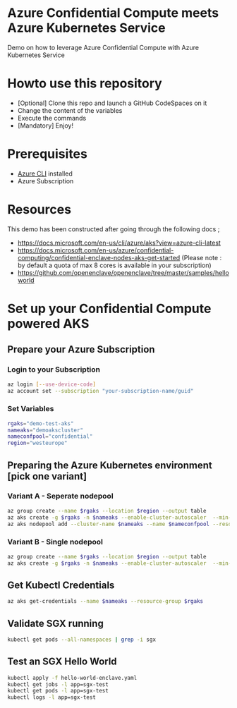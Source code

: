 # Azure Confidential Compute meets Azure Kubernetes Service
Demo on how to leverage Azure Confidential Compute with Azure Kubernetes Service

# Howto use this repository
* [Optional] Clone this repo and launch a GitHub CodeSpaces on it
* Change the content of the variables
* Execute the commands
* [Mandatory] Enjoy!

# Prerequisites
* [Azure CLI](https://docs.microsoft.com/en-us/cli/azure/install-azure-cli) installed
* Azure Subscription

# Resources
This demo has been constructed after going through the following docs ; 
* https://docs.microsoft.com/en-us/cli/azure/aks?view=azure-cli-latest
* https://docs.microsoft.com/en-us/azure/confidential-computing/confidential-enclave-nodes-aks-get-started 
  (Please note : by default a quota of max 8 cores is available in your subscription)
* https://github.com/openenclave/openenclave/tree/master/samples/helloworld

# Set up your Confidential Compute powered AKS

## Prepare your Azure Subscription
### Login to your Subscription
```bash
az login [--use-device-code]
az account set --subscription "your-subscription-name/guid"
```

### Set Variables
```bash
rgaks="demo-test-aks"
nameaks="demoakscluster"
nameconfpool="confidential"
region="westeurope"
```

## Preparing the Azure Kubernetes environment [pick one variant]
### Variant A - Seperate nodepool
```bash
az group create --name $rgaks --location $region --output table
az aks create -g $rgaks -n $nameaks --enable-cluster-autoscaler  --min-count 1 --max-count 4 --enable-addons monitoring --generate-ssh-keys -s "Standard_B4ms" --enable-addons confcom --enable-sgxquotehelper
az aks nodepool add --cluster-name $nameaks --name $nameconfpool --resource-group $rgaks --node-vm-size "Standard_DC2s_v2"
```

### Variant B - Single nodepool
```bash
az group create --name $rgaks --location $region --output table
az aks create -g $rgaks -n $nameaks --enable-cluster-autoscaler  --min-count 1 --max-count 4 --enable-addons monitoring --generate-ssh-keys -s "Standard_DC2s_v2" --enable-addons confcom --enable-sgxquotehelper
```

## Get Kubectl Credentials
```bash
az aks get-credentials --name $nameaks --resource-group $rgaks
```

## Validate SGX running
```bash
kubectl get pods --all-namespaces | grep -i sgx
```

## Test an SGX Hello World
```bash
kubectl apply -f hello-world-enclave.yaml
kubectl get jobs -l app=sgx-test
kubectl get pods -l app=sgx-test
kubectl logs -l app=sgx-test
```
